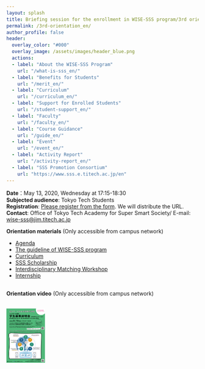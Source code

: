 ```yaml
---
layout: splash
title: Briefing session for the enrollment in WISE-SSS program/3rd orientation
permalink: /3rd-orientation_en/
author_profile: false
header:
  overlay_color: "#000"
  overlay_image: /assets/images/header_blue.png
  actions:
  - label: "About the WISE-SSS Program"
    url: "/what-is-sss_en/"
  - label: "Benefits for Students"
    url: "/merit_en/"
  - label: "Curriculum"
    url: "/curriculum_en/"
  - label: "Support for Enrolled Students"
    url: "/student-support_en/"
  - label: "Faculty"
    url: "/faculty_en/"
  - label: "Course Guidance"
    url: "/guide_en/"
  - label: "Event"
    url: "/event_en/"
  - label: "Activity Report"
    url: "/activity-report_en/"
  - label: "SSS Promotion Consortium"
    url: "https://www.sss.e.titech.ac.jp/en"
---
```



**Date**：May 13, 2020, Wednesday at 17:15-18:30<br>
**Subjected audience**: Tokyo Tech Students<br>
**Registration**: [Please register from the form](https://forms.office.com/Pages/ResponsePage.aspx?id=utSRkUfrIUGEO1T8Z-Aq9meBcZEXB0tHsKWA-0u69_FUQUNMODg5VVhGSDdTN0I1Q0dNQUlYQllDVS4u). We will distribute the URL.<br>
**Contact**: Office of Tokyo Tech Academy for Super Smart Society/ E-mail: wise-sss@jim.titech.ac.jp<br>


**Orientation materials** (Only accessible from campus network)

* [Agenda](https://www.sss.e.titech.ac.jp/event-wise-orientation-20200513/materials/pdf/agenda.pdf)
* [The guideline of WISE-SSS program](https://www.sss.e.titech.ac.jp/event-wise-orientation-20200513/materials/pdf/01.pdf)
* [Curriculum](https://www.sss.e.titech.ac.jp/event-wise-orientation-20200513/materials/pdf/02.pdf)
* [SSS Scholarship](https://www.sss.e.titech.ac.jp/event-wise-orientation-20200513/materials/pdf/03.pdf)
* [Interdisciplinary Matching Workshop](https://www.sss.e.titech.ac.jp/event-wise-orientation-20200513/materials/pdf/04.pdf)
* [Internship](https://www.sss.e.titech.ac.jp/event-wise-orientation-20200513/materials/pdf/05.pdf)

**Orientation video** (Only accessible from campus network)
<svg version="1.1" id="_x31_0" xmlns="http://www.w3.org/2000/svg" xmlns:xlink="http://www.w3.org/1999/xlink" x="0px" y="0px" viewBox="0 0 512 512" style="width: 30px; height: 30px; opacity: 1;" xml:space="preserve">
<style type="text/css">
	.st0{fill:#374149;}
</style>
<a xlink:href="https://www.sss.e.titech.ac.jp/event-wise-orientation-20200513/materials/mp4/WISE-SSS_orientation.mp4" target="blank">
<g>
	<path class="st0" d="M485.516,70.613H26.484C11.918,70.613,0,82.531,0,97.097v317.805c0,14.57,11.918,26.485,26.484,26.485h459.032
		c14.566,0,26.484-11.914,26.484-26.485V97.097C512,82.531,500.082,70.613,485.516,70.613z M211.516,189.418
		c0.164-0.492,0.37-0.965,0.609-1.418c0.313-0.598,0.699-1.144,1.122-1.668c0.461-0.562,0.965-1.066,1.531-1.515
		c0.492-0.394,1.004-0.762,1.566-1.058c0.492-0.258,1-0.473,1.527-0.649c0.679-0.226,1.394-0.355,2.129-0.434
		c1.973-0.203,4.035,0.11,5.977,1.222l109.774,63.43c6.687,3.839,6.687,13.507,0,17.347l-109.774,63.359
		c-1.969,1.153-4.066,1.469-6.07,1.254c-0.707-0.078-1.398-0.199-2.058-0.418c-0.524-0.175-1.035-0.386-1.52-0.644
		c-0.57-0.301-1.086-0.668-1.582-1.07c-0.559-0.45-1.063-0.95-1.52-1.516c-0.414-0.515-0.797-1.054-1.106-1.644
		c-0.234-0.454-0.445-0.926-0.609-1.422c-0.215-0.641-0.317-1.316-0.402-2.004c-0.051-0.406-0.164-0.785-0.164-1.206V192.636
		c0-0.418,0.113-0.793,0.16-1.195C211.191,190.75,211.297,190.063,211.516,189.418z" style="fill: rgb(75, 75, 75);"></path>
</g>
</a>
</svg>

<br>

  <div style="text-align:left"><a href="/doc/3rd_orientation.pdf"><img src="/assets/images/3rd_orientation.png" width="20%" height="20%" /></a></div><br>
